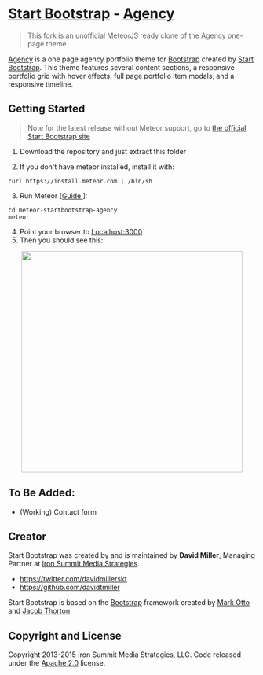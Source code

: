 # [Start Bootstrap](http://startbootstrap.com/) - [Agency](http://startbootstrap.com/template-overviews/agency/)
> This fork is an unofficial MeteorJS ready clone of the Agency one-page theme

[Agency](http://startbootstrap.com/template-overviews/agency/) is a one page agency portfolio theme for [Bootstrap](http://getbootstrap.com/) created by [Start Bootstrap](http://startbootstrap.com/). This theme features several content sections, a responsive portfolio grid with hover effects, full page portfolio item modals, and a responsive timeline.

## Getting Started
> Note for the latest release without Meteor support, go to [the official Start Bootstrap site](http://startbootstrap.com/template-overviews/agency/)

1. Download the repository and just extract this folder


2. If you don't have meteor installed, install it with:

  ```
  curl https://install.meteor.com | /bin/sh
  ```

3. Run Meteor [[Guide ](http://docs.meteor.com)]:

  ```
  cd meteor-startbootstrap-agency
  meteor
  ```

4. Point your browser to [Localhost:3000 ](http://localhost:3000)
5. Then you should see this:

<p align="center">
  <img width="450px" height=auto src="public/github/screenshot.png">
</p>

  <!--![screenshot](public/github/screenshot.png)-->

## To Be Added:

- (Working) Contact form

## Creator

Start Bootstrap was created by and is maintained by **David Miller**, Managing Partner at [Iron Summit Media Strategies](http://www.ironsummitmedia.com/).

* https://twitter.com/davidmillerskt
* https://github.com/davidtmiller

Start Bootstrap is based on the [Bootstrap](http://getbootstrap.com/) framework created by [Mark Otto](https://twitter.com/mdo) and [Jacob Thorton](https://twitter.com/fat).

## Copyright and License

Copyright 2013-2015 Iron Summit Media Strategies, LLC. Code released under the [Apache 2.0](https://github.com/IronSummitMedia/startbootstrap-agency/blob/gh-pages/LICENSE) license.
